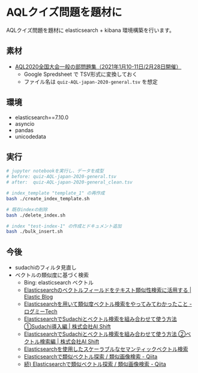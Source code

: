 # AQLクイズ問題を題材に
AQLクイズ問題を題材に elasticsearch + kibana 環境構築を行います。

## 素材

- [AQL2020全国大会一般の部問題集（2021年1月10-11日/2月28日開催）](https://aql.booth.pm/items/3357932)
  - Google Spredsheet で TSV形式に変換しておく
  - ファイル名は `quiz-AQL-japan-2020-general.tsv` を想定

## 環境

- elasticsearch==7.10.0
- asyncio
- pandas
- unicodedata

## 実行

```sh
# jupyter notebookを実行し、データを成型
# before: quiz-AQL-japan-2020-general.tsv
# after:  quiz-AQL-japan-2020-general_clean.tsv

# index_template "template_1" の再作成
bash ./create_index_template.sh

# 既存indexの削除
bash ./delete_index.sh

# index "test-index-1" の作成とドキュメント追加
bash ./bulk_insert.sh
```

## 今後

- sudachiのフィルタ見直し
- ベクトルの類似度に基づく検索
  - Bing: elasticsearch ベクトル
  - [Elasticsearchのベクトルフィールドをテキスト類似性検索に活用する | Elastic Blog](https://www.elastic.co/jp/blog/text-similarity-search-with-vectors-in-elasticsearch)
  - [Elasticsearchを用いて類似度ベクトル検索をやってみてわかったこと - ログミーTech](https://logmi.jp/tech/articles/322022)
  - [ElasticsearchでSudachiとベクトル検索を組み合わせて使う方法 ①Sudachi導入編 | 株式会社AI Shift](https://www.ai-shift.co.jp/techblog/168)
  - [ElasticsearchでSudachiとベクトル検索を組み合わせて使う方法 ②ベクトル検索編 | 株式会社AI Shift](https://www.ai-shift.co.jp/techblog/460)
  - [Elasticsearchを使用したスケーラブルなセマンティックベクトル検索](https://ichi.pro/elasticsearch-o-shiyoshita-suke-raburu-na-semanthikku-bekutoru-kensaku-254672523082382)
  - [Elasticsearchで類似ベクトル探索 / 類似画像検索 - Qiita](https://qiita.com/kumonkumon/items/a18b157f1888f1edd8f2)
  - [続) Elasticsearchで類似ベクトル探索 / 類似画像検索 - Qiita](https://qiita.com/kumonkumon/items/322b75296ec356a347f3)
